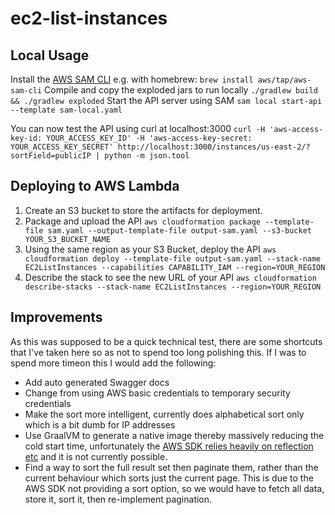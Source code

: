 # ec2-list-instances

## Local Usage

Install the [AWS SAM CLI](https://docs.aws.amazon.com/serverless-application-model/latest/developerguide/serverless-sam-cli-install.html)
e.g. with homebrew:
```brew install aws/tap/aws-sam-cli```
Compile and copy the exploded jars to run locally
```./gradlew build && ./gradlew exploded```
Start the API server using SAM
```sam local start-api --template sam-local.yaml```

You can now test the API using curl at localhost:3000
```curl -H 'aws-access-key-id: YOUR_ACCESS_KEY_ID' -H 'aws-access-key-secret: YOUR_ACCESS_KEY_SECRET' http://localhost:3000/instances/us-east-2/?sortField=publicIP | python -m json.tool```

## Deploying to AWS Lambda

1. Create an S3 bucket to store the artifacts for deployment.
2. Package and upload the API
```aws cloudformation package --template-file sam.yaml --output-template-file output-sam.yaml --s3-bucket YOUR_S3_BUCKET_NAME```
3. Using the same region as your S3 Bucket, deploy the API
```aws cloudformation deploy --template-file output-sam.yaml --stack-name EC2ListInstances --capabilities CAPABILITY_IAM --region=YOUR_REGION```
4. Describe the stack to see the new URL of your API
```aws cloudformation describe-stacks --stack-name EC2ListInstances --region=YOUR_REGION```

## Improvements

As this was supposed to be a quick technical test, there are some shortcuts that I've taken here so as not to spend too long polishing this. If I was to spend more timeon this I would add the following:

* Add auto generated Swagger docs
* Change from using AWS basic credentials to temporary security credentials
* Make the sort more intelligent, currently does alphabetical sort only which is a bit dumb for IP addresses
* Use GraalVM to generate a native image thereby massively reducing the cold start time, unfortunately the [AWS SDK relies heavily on reflection etc](https://github.com/aws/aws-sdk-java/issues/2037) and it is not currently possible.
* Find a way to sort the full result set then paginate them, rather than the current behaviour which sorts just the current page. This is due to the AWS SDK not providing a sort option, so we would have to fetch all data, store it, sort it, then re-implement pagination.
